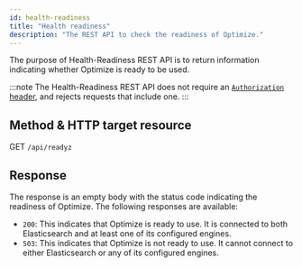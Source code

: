 ```yaml
---
id: health-readiness
title: "Health readiness"
description: "The REST API to check the readiness of Optimize."
---
```


The purpose of Health-Readiness REST API is to return information indicating whether Optimize is ready to be used.

:::note
The Health-Readiness REST API does not require an [`Authorization` header](./optimize-api-authentication.md), and rejects requests that include one.
:::

## Method & HTTP target resource

GET `/api/readyz`

## Response

The response is an empty body with the status code indicating the readiness of Optimize. The following responses are available:

- `200`: This indicates that Optimize is ready to use. It is connected to both Elasticsearch and at least one of its configured engines.
- `503`: This indicates that Optimize is not ready to use. It cannot connect to either Elasticsearch or any of its configured engines.
